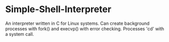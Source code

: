 # Simple-Shell-Interpreter
An interpreter written in C for Linux systems. Can create background processes with fork() and execvp() with error checking. Processes 'cd' with a system call.
